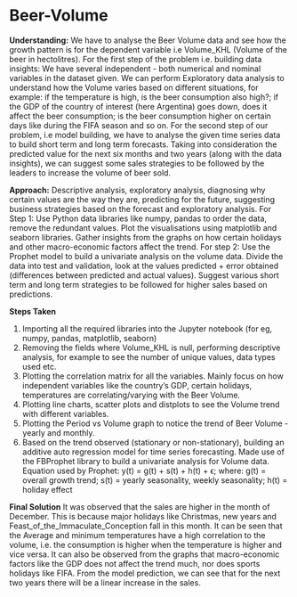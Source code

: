 # Beer-Volume

**Understanding:**
We have to analyse the Beer Volume data and see how the growth pattern is for the dependent variable i.e Volume_KHL (Volume of the beer in hectolitres). 
For the first step of the problem i.e. building data insights: We have several independent - both numerical and nominal variables in the dataset given. We can perform Exploratory data analysis to understand how the Volume varies based on different situations, for example: if the temperature is high, is the beer consumption also high?; if the GDP of the country of interest (here Argentina) goes down, does it affect the beer consumption; is the beer consumption higher on certain days like during the FIFA season and so on.
For the second step of our problem, i.e model building, we have to analyse the given time series data to build short term and long term forecasts. Taking into consideration the predicted value for the next six months and two years (along with the data insights), we can suggest some sales strategies to be followed by the leaders to increase the volume of beer sold.

**Approach:**
Descriptive analysis, exploratory analysis, diagnosing why certain values are the way they are, predicting for the future, suggesting business strategies based on the forecast and exploratory analysis.
For Step 1: Use Python data libraries like numpy, pandas to order the data, remove the redundant values. Plot the visualisations using matplotlib and seaborn libraries. Gather insights from the graphs on how certain holidays and other macro-economic factors affect the trend. 
For step 2: Use the Prophet model to build a univariate analysis on the volume data. Divide the data into test and validation, look at the values predicted + error obtained (differences between predicted and actual values). Suggest various short term and long term strategies to be followed for higher sales based on predictions.



**Steps Taken**
1. Importing all the required libraries into the Jupyter notebook (for eg, numpy, pandas, matplotlib, seaborn)
2. Removing the fields where Volume_KHL is null, performing descriptive analysis, for example to see the number of unique values, data types used etc.
3. Plotting the correlation matrix for all the variables. Mainly focus on how independent variables like the country’s GDP, certain holidays, temperatures are correlating/varying with the Beer Volume.
4. Plotting line charts, scatter plots and distplots to see the Volume trend with different variables. 
5. Plotting the Period vs Volume graph to notice the trend of Beer Volume - yearly and monthly.
6. Based on the trend observed (stationary or non-stationary), building an additive auto regression model for time series forecasting. Made use of the FBProphet library to build a univariate analysis for Volume data. Equation used by Prophet: y(t) = g(t) + s(t) + h(t) + ϵ; where: g(t) = overall growth trend; s(t) = yearly seasonality, weekly seasonality; h(t) = holiday effect


**Final Solution**
It was observed that the sales are higher in the month of December. This is because major holidays like Christmas, new years and Feast_of_the_Immaculate_Conception fall in this month.
It can be seen that the Average and minimum temperatures have a high correlation to the volume, i.e. the consumption is higher when the temperature is higher and vice versa. 
It can also be observed from the graphs that macro-economic factors like the GDP does not affect the trend much, nor does sports holidays like FIFA. 
From the model prediction, we can see that for the next two years there will be a linear increase in the sales. 
